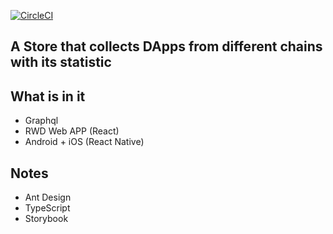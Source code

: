 [![CircleCI](https://circleci.com/gh/CHAOWEICHIU/dapp-store-clone.svg?style=svg)](https://circleci.com/gh/CHAOWEICHIU/dapp-store-clone)

## A Store that collects DApps from different chains with its statistic

## What is in it

- Graphql
- RWD Web APP (React)
- Android + iOS (React Native)

## Notes

- Ant Design
- TypeScript
- Storybook
